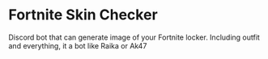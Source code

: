 # Fortnite Skin Checker
Discord bot that can generate image of your Fortnite locker. Including outfit and everything, it a bot like Raika or Ak47
